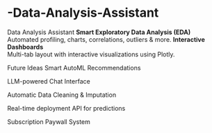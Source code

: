 # -Data-Analysis-Assistant
 Data Analysis Assistant
**Smart Exploratory Data Analysis (EDA)**  
  Automated profiling, charts, correlations, outliers & more.
**Interactive Dashboards**  
  Multi-tab layout with interactive visualizations using Plotly.

  
  Future Ideas
Smart AutoML Recommendations

LLM-powered Chat Interface

Automatic Data Cleaning & Imputation

Real-time deployment API for predictions

Subscription Paywall System
